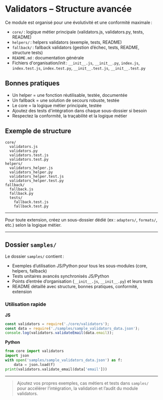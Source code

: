 # Validators – Structure avancée

Ce module est organisé pour une évolutivité et une conformité maximale :

- `core/` : logique métier principale (validators.js, validators.py, tests, README)
- `helpers/` : helpers validators (exemple, tests, README)
- `fallback/` : fallback validators (gestion d’échec, tests, README, structure tests)
- `README.md` : documentation générale
- Fichiers d'organisation/init : `__init__.js`, `__init__.py`, `index.js`, `index.test.js`, `index.test.py`, `__init__.test.js`, `__init__.test.py`

## Bonnes pratiques
- Un helper = une fonction réutilisable, testée, documentée
- Un fallback = une solution de secours robuste, testée
- Le core = la logique métier principale, testée
- Ajoutez des tests d'intégration dans chaque sous-dossier si besoin
- Respectez la conformité, la traçabilité et la logique métier

## Exemple de structure

```
core/
  validators.js
  validators.py
  validators.test.js
  validators.test.py
helpers/
  validators_helper.js
  validators_helper.py
  validators_helper.test.js
  validators_helper.test.py
fallback/
  fallback.js
  fallback.py
  tests/
    fallback.test.js
    fallback.test.py
```

---

Pour toute extension, créez un sous-dossier dédié (ex : `adapters/`, `formats/`, etc.) selon la logique métier.

---

## Dossier `samples/`

Le dossier `samples/` contient :
- Exemples d’utilisation JS/Python pour tous les sous-modules (core, helpers, fallback)
- Tests unitaires avancés synchronisés JS/Python
- Points d’entrée d’organisation (`__init__.js`, `__init__.py`) et leurs tests
- README détaillé avec structure, bonnes pratiques, conformité, extension

### Utilisation rapide

**JS**
```js
const validators = require('./core/validators');
const data = require('./samples/sample_validators_data.json');
console.log(validators.validateEmail(data.email));
```

**Python**
```python
from core import validators
import json
with open('samples/sample_validators_data.json') as f:
    data = json.load(f)
print(validators.validate_email(data['email']))
```

---

> Ajoutez vos propres exemples, cas métiers et tests dans `samples/` pour accélérer l’intégration, la validation et l’audit du module validators.
